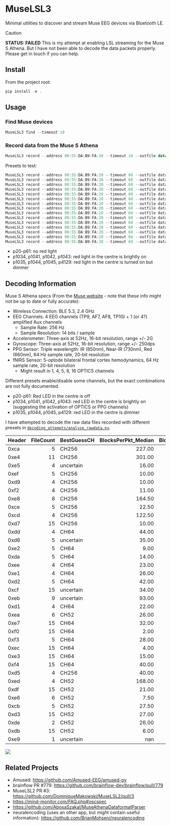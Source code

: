 # MuseLSL3

Minimal utilities to discover and stream Muse EEG devices via Bluetooth LE.

> [!CAUTION]
> **STATUS: FAILED**
> This is my attempt at enabling LSL streaming for the Muse S Athena. But I have not been able to decode the data packets properly. Please get in touch if you can help.

## Install

From the project root:

```powershell
pip install -e .
```

## Usage

### Find Muse devices

```powershell
MuseLSL3 find --timeout 10
```

### Record data from the Muse S Athena

```powershell
MuseLSL3 record --address 00:55:DA:B9:FA:20 --timeout 10 --outfile data.txt --preset p1035
```

Presets to test:

```powershell
MuseLSL3 record --address 00:55:DA:B9:FA:20 --timeout 60 --outfile data_raw/data_p20.txt --preset p20
MuseLSL3 record --address 00:55:DA:B9:FA:20 --timeout 60 --outfile data_raw/data_p21.txt --preset p21
MuseLSL3 record --address 00:55:DA:B9:FA:20 --timeout 60 --outfile data_raw/data_p50.txt --preset p50 
MuseLSL3 record --address 00:55:DA:B9:FA:20 --timeout 60 --outfile data_raw/data_p51.txt --preset p51
MuseLSL3 record --address 00:55:DA:B9:FA:20 --timeout 60 --outfile data_raw/data_p60.txt --preset p60
MuseLSL3 record --address 00:55:DA:B9:FA:20 --timeout 60 --outfile data_raw/data_p61.txt --preset p61
MuseLSL3 record --address 00:55:DA:B9:FA:20 --timeout 60 --outfile data_raw/data_p1034.txt --preset p1034
MuseLSL3 record --address 00:55:DA:B9:FA:20 --timeout 60 --outfile data_raw/data_p1035.txt --preset p1035
MuseLSL3 record --address 00:55:DA:B9:FA:20 --timeout 60 --outfile data_raw/data_p1041.txt --preset p1041
MuseLSL3 record --address 00:55:DA:B9:FA:20 --timeout 60 --outfile data_raw/data_p1042.txt --preset p1042
MuseLSL3 record --address 00:55:DA:B9:FA:20 --timeout 60 --outfile data_raw/data_p1043.txt --preset p1043
MuseLSL3 record --address 00:55:DA:B9:FA:20 --timeout 60 --outfile data_raw/data_p1044.txt --preset p1044
MuseLSL3 record --address 00:55:DA:B9:FA:20 --timeout 60 --outfile data_raw/data_p1045.txt --preset p1045
MuseLSL3 record --address 00:55:DA:B9:FA:20 --timeout 60 --outfile data_raw/data_p1046.txt --preset p1046
MuseLSL3 record --address 00:55:DA:B9:FA:20 --timeout 60 --outfile data_raw/data_p4129.txt --preset p4129
```


- p20-p61: no red light
- p1034, p1041, p1042, p1043: red light in the centre is brightly on
- p1035, p1044, p1045, p4129: red light in the centre is turned on but dimmer 


## Decoding Information

Muse S Athena specs (From the [Muse website](https://eu.choosemuse.com/products/muse-s-athena) - note that these info might not be up to date or fully accurate):
- Wireless Connection: BLE 5.3, 2.4 GHz
- EEG Channels: 4 EEG channels (TP9, AF7, AF8, TP10) + 1 (or 4?) amplified Aux channels
  - Sample Rate: 256 Hz
  - Sample Resolution: 14 bits / sample
- Accelerometer: Three-axis at 52Hz, 16-bit resolution, range +/- 2G
- Gyroscope: Three-axis at 52Hz, 16-bit resolution, range +/- 250dps
- PPG Sensor: Triple wavelength: IR (850nm), Near-IR (730nm), Red (660nm), 64 Hz sample rate, 20-bit resolution
- fNIRS Sensor: 5-optode bilateral frontal cortex hemodynamics, 64 Hz sample rate, 20-bit resolution
  - Might result in 1, 4, 5, 8, 16 OPTICS channels

Different presets enable/disable some channels, but the exact combinations are not fully documented.
- p20-p61: Red LED in the centre is off
- p1034, p1041, p1042, p1043: red LED in the centre is brightly on (suggesting the activation of OPTICS or PPG channels)
- p1035, p1044, p1045, p4129: red LED in the centre is dimmer

I have attempted to decode the raw data files recorded with different presets in [`decoding_attempts/analyze_rawdata.py`](decoding_attempts/analyze_rawdata.py).


| Header   |   FileCount | BestGuessCH   |   BlocksPerPkt_Median |   BlocksPerPkt_SD |   ObsHz_Median |   ObsHz_SD |   RelErr_Median |   SequencePurity_Median |
|:---------|------------:|:--------------|----------------------:|------------------:|---------------:|-----------:|----------------:|------------------------:|
| 0xca     |           5 | CH256         |                227.00 |            219.20 |         256.01 |       0.05 |          inf    |                    0.27 |
| 0xe4     |          11 | CH256         |                301.00 |            288.54 |         255.99 |     102.32 |            0.00 |                    0.50 |
| 0xe5     |           4 | uncertain     |                 16.00 |            nan    |         255.69 |     nan    |          inf    |                    0.12 |
| 0xef     |           5 | CH256         |                 10.00 |              0.89 |         236.90 |     102.35 |            0.03 |                    0.13 |
| 0xd9     |           4 | CH256         |                 10.00 |              1.00 |         230.88 |      93.32 |            0.04 |                    0.12 |
| 0xf2     |           4 | CH256         |                 11.00 |              4.76 |         161.72 |     115.69 |            0.03 |                    0.11 |
| 0xe8     |           8 | CH256         |                164.50 |            109.18 |         159.94 |     114.34 |            0.00 |                    0.50 |
| 0xce     |           5 | CH256         |                 22.50 |             16.58 |         159.62 |     113.25 |            0.01 |                    0.18 |
| 0xcd     |           4 | CH256         |                122.50 |            226.75 |         153.89 |     117.76 |            0.00 |                    0.27 |
| 0xd7     |          15 | CH256         |                 10.00 |              3.67 |         149.65 |     101.59 |            0.02 |                    0.13 |
| 0xdd     |           4 | CH64          |                 44.00 |              5.50 |          67.37 |       5.06 |            0.07 |                    0.17 |
| 0xd6     |           5 | uncertain     |                 35.00 |             28.00 |          66.21 |     113.85 |            0.03 |                    0.18 |
| 0xe2     |           5 | CH64          |                  9.00 |              2.71 |          65.86 |      96.87 |            0.11 |                    0.10 |
| 0xda     |           5 | CH64          |                 14.00 |              6.26 |          64.27 |      79.16 |            0.02 |                    0.14 |
| 0xee     |           4 | CH64          |                 23.00 |              5.69 |          64.16 |     110.67 |            0.00 |                    0.18 |
| 0xe1     |           4 | CH64          |                 26.00 |              8.62 |          64.11 |     113.56 |            0.07 |                    0.14 |
| 0xd2     |           5 | CH64          |                 42.00 |             75.01 |          64.03 |      76.15 |            0.01 |                    0.18 |
| 0xcf     |          15 | uncertain     |                 34.00 |             32.00 |          64.02 |      69.19 |            0.06 |                    0.20 |
| 0xeb     |           9 | uncertain     |                 93.00 |             62.72 |          63.98 |       0.15 |          inf    |                    0.18 |
| 0xd1     |           4 | CH64          |                 22.00 |             49.15 |          63.79 |       6.43 |            0.01 |                    0.15 |
| 0xea     |           6 | CH52          |                 26.00 |            159.32 |          63.79 |      72.63 |            0.00 |                    0.29 |
| 0xe7     |          15 | CH64          |                 32.00 |            138.06 |          63.59 |      68.84 |            0.00 |                    0.18 |
| 0xf0     |          15 | CH64          |                  2.00 |              7.19 |          63.55 |       7.18 |            0.04 |                    0.11 |
| 0xf3     |           5 | CH64          |                 28.00 |             22.39 |          63.39 |       4.75 |            0.09 |                    0.17 |
| 0xec     |          15 | CH64          |                  4.00 |              2.39 |          62.90 |      93.64 |            0.02 |                    0.13 |
| 0xe3     |          15 | CH64          |                 15.00 |             50.16 |          62.83 |      54.50 |            0.02 |                    0.15 |
| 0xf4     |          15 | CH64          |                 40.00 |             20.52 |          61.53 |      79.22 |            0.04 |                    0.16 |
| 0xd5     |           4 | CH256         |                 40.00 |             11.59 |          59.62 |     115.36 |            0.04 |                    0.22 |
| 0xed     |           4 | CH52          |                168.00 |             82.02 |          58.03 |       8.51 |            0.00 |                    0.45 |
| 0xdf     |          15 | CH52          |                 21.00 |             28.62 |          58.02 |      93.17 |            0.02 |                    0.17 |
| 0xe6     |           6 | CH52          |                  7.50 |              4.65 |          53.90 |       4.12 |            0.09 |                    0.16 |
| 0xcb     |           5 | CH52          |                 27.50 |             11.05 |          52.10 |       2.68 |            0.00 |                    0.17 |
| 0xd3     |          15 | CH52          |                 27.00 |             47.81 |          52.05 |      60.89 |            0.00 |                    0.20 |
| 0xde     |           2 | CH52          |                 26.00 |            nan    |          51.87 |     nan    |          inf    |                    0.25 |
| 0xdb     |          15 | CH52          |                  6.00 |              8.21 |          50.05 |      71.86 |            0.04 |                    0.12 |
| 0xe9     |           1 | uncertain     |                nan    |            nan    |         nan    |     nan    |          nan    |                    1.00 |

![](decoding_attempts/header_histogram.png)

## Related Projects

- Amused: https://github.com/Amused-EEG/amused-py
- brainflow PR #779: https://github.com/brainflow-dev/brainflow/pull/779
- MuseLSL2 PR #3: https://github.com/DominiqueMakowski/MuseLSL2/pull/3
- https://mind-monitor.com/FAQ.php#oscspec
- https://github.com/AbosaSzakal/MuseAthenaDataformatParser
- neuralencoding (uses an other app, but might contain useful information): https://github.com/BrianMohseni/neuralencoding
